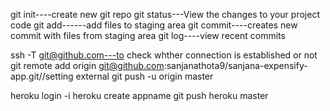 git init----create new git repo
git status---View the changes to your project code
git add------add files to staging area
git commit----creates new commit with files from staging area
git log----view recent commits

ssh -T git@github.com---to check whther connection is established or not
git remote add origin git@github.com:sanjanathota9/sanjana-expensify-app.git//setting external 
 git push -u origin master

 heroku login -i
  heroku create appname
  git push heroku master